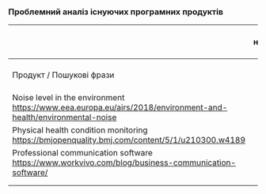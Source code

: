 ### Проблемний аналіз існуючих програмних продуктів ###
|   | рівень шуму навколишнього середовища|стан фізичного здоров'я |професійне спілкування |Тип ліцензії| Примітка |
|-------------|-------------|-------------|-------------|-------------|-------------|
|Продукт / Пошукові фрази             |             |software physical health            |             |             |             |
| Noise level in the environment https://www.eea.europa.eu/airs/2018/environment-and-health/environmental-noise
| Physical health condition monitoring https://bmjopenquality.bmj.com/content/5/1/u210300.w4189            |             |             |             |             |
| Professional communication software https://www.workvivo.com/blog/business-communication-software/            |             |             |             |             |             |
|             |             |             |             |             |             |
|             |             |             |             |             |             |
